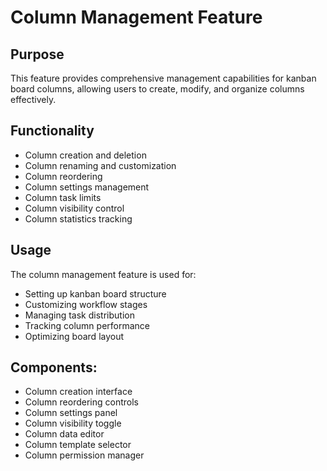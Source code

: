 # Column Management Feature

## Purpose

This feature provides comprehensive management capabilities for kanban board columns, allowing users to create, modify, and organize columns effectively.

## Functionality

- Column creation and deletion
- Column renaming and customization
- Column reordering
- Column settings management
- Column task limits
- Column visibility control
- Column statistics tracking

## Usage

The column management feature is used for:

- Setting up kanban board structure
- Customizing workflow stages
- Managing task distribution
- Tracking column performance
- Optimizing board layout

## Components:

- Column creation interface
- Column reordering controls
- Column settings panel
- Column visibility toggle
- Column data editor
- Column template selector
- Column permission manager
